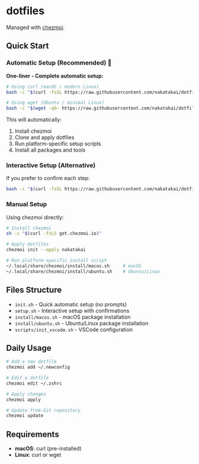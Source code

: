 # dotfiles

Managed with [chezmoi](https://www.chezmoi.io/).

## Quick Start

### Automatic Setup (Recommended) 🚀

**One-liner - Complete automatic setup:**

```bash
# Using curl (macOS / modern Linux)
bash -c "$(curl -fsSL https://raw.githubusercontent.com/nakatakai/dotfiles/main/init.sh)"

# Using wget (Ubuntu / minimal Linux)
bash -c "$(wget -qO- https://raw.githubusercontent.com/nakatakai/dotfiles/main/init.sh)"
```

This will automatically:

1. Install chezmoi
2. Clone and apply dotfiles
3. Run platform-specific setup scripts
4. Install all packages and tools

### Interactive Setup (Alternative)

If you prefer to confirm each step:

```bash
bash -c "$(curl -fsSL https://raw.githubusercontent.com/nakatakai/dotfiles/main/setup.sh)"
```

### Manual Setup

Using chezmoi directly:

```bash
# Install chezmoi
sh -c "$(curl -fsLS get.chezmoi.io)"

# Apply dotfiles
chezmoi init --apply nakatakai

# Run platform-specific install script
~/.local/share/chezmoi/install/macos.sh     # macOS
~/.local/share/chezmoi/install/ubuntu.sh    # Ubuntu/Linux
```

## Files Structure

- `init.sh` - Quick automatic setup (no prompts)
- `setup.sh` - Interactive setup with confirmations
- `install/macos.sh` - macOS package installation
- `install/ubuntu.sh` - Ubuntu/Linux package installation
- `scripts/init_vscode.sh` - VSCode configuration

## Daily Usage

```bash
# Add a new dotfile
chezmoi add ~/.newconfig

# Edit a dotfile
chezmoi edit ~/.zshrc

# Apply changes
chezmoi apply

# Update from Git repository
chezmoi update
```

## Requirements

- **macOS**: curl (pre-installed)
- **Linux**: curl or wget
